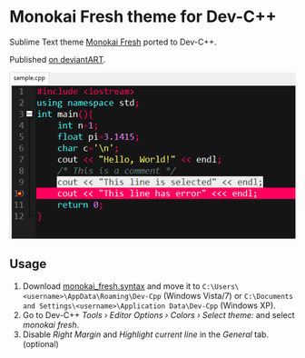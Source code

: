 # Monokai Fresh theme for Dev-C++

Sublime Text theme [Monokai Fresh](http://colorsublime.com/theme/monokai_fresh) ported to Dev-C++.

Published [on deviantART](http://sspathare97.deviantart.com/art/Monokai-Fresh-Theme-For-Dev-C-673643569).

![Screenshot](screenshot.png)

## Usage

1. Download [monokai_fresh.syntax](https://raw.githubusercontent.com/sspathare97/devcpp-monokai_fresh/master/monokai_fresh.syntax) and move it to 
`C:\Users\<username>\AppData\Roaming\Dev-Cpp` (Windows Vista/7) or 
`C:\Documents and Settings\<username>\Application Data\Dev-Cpp` (Windows XP).
2. Go to Dev-C++ _Tools › Editor Options › Colors › Select theme:_ and select _monokai fresh_.
3. Disable _Right Margin_ and _Highlight current line_ in the _General_ tab. (optional)